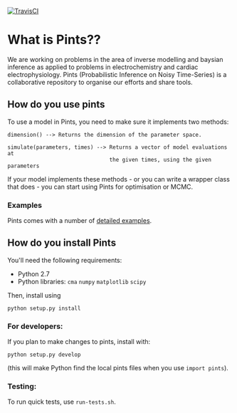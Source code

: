 [![TravisCI](https://travis-ci.org/pints-team/pints.svg?branch=master)](https://travis-ci.org/pints-team/pints)

# What is Pints??

We are working on problems in the area of inverse modelling and baysian 
inference as applied to problems in electrochemistry and cardiac 
electrophysiology.
Pints (Probabilistic Inference on Noisy Time-Series) 
is a collaborative repository to organise our efforts and share tools.

## How do you use pints

To use a model in Pints, you need to make sure it implements two methods:

```
dimension() --> Returns the dimension of the parameter space.
        
simulate(parameters, times) --> Returns a vector of model evaluations at
                                the given times, using the given parameters
```

If your model implements these methods - or you can write a wrapper
class that does - you can start using Pints for optimisation or MCMC.

### Examples

Pints comes with a number of [detailed examples](examples/EXAMPLES.md).

## How do you install Pints

You'll need the following requirements:

- Python 2.7
- Python libraries: `cma` `numpy` `matplotlib` `scipy`

Then, install using 

```
python setup.py install
```

### For developers:

If you plan to make changes to pints, install with:

```
python setup.py develop
```

(this will make Python find the local pints files when you use `import pints`).

### Testing:

To run quick tests, use `run-tests.sh`.


